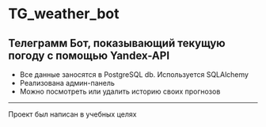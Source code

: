 # TG_weather_bot

Телеграмм Бот, показывающий текущую погоду с помощью Yandex-API
---
- Все данные заносятся в PostgreSQL db. Используется SQLAlchemy
- Реализована админ-панель
- Можно посмотреть или удалить историю своих прогнозов
---
Проект был написан в учебных целях
